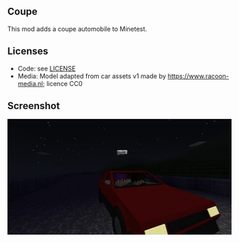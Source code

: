 ## Coupe

This mod adds a coupe automobile to Minetest.

## Licenses
- Code: see [LICENSE](/LICENSE)
- Media: Model adapted from car assets v1 made by https://www.racoon-media.nl; licence CC0

## Screenshot
![buggy](/automobiles_coupe/screenshot.jpg)
